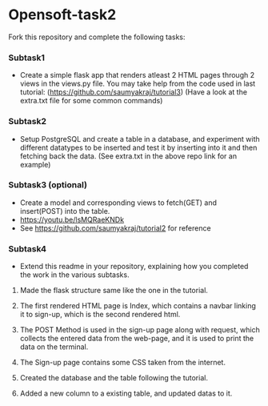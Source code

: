 # Opensoft-task2

Fork this repository and complete the following tasks:


### Subtask1
- Create a simple flask app that renders atleast 2 HTML pages through 2 views in the views.py file. You may take help from the code used in last tutorial: (https://github.com/saumyakraj/tutorial3) (Have a look at the extra.txt file for some common commands)

### Subtask2
- Setup PostgreSQL and create a table in a database, and experiment with different datatypes to be inserted and test it by inserting into it and then fetching back the data. (See extra.txt in the above repo link for an example)


### Subtask3 (optional)
- Create a model and corresponding views to fetch(GET) and insert(POST) into the table. 
- https://youtu.be/lsMQRaeKNDk
- See https://github.com/saumyakraj/tutorial2 for reference

### Subtask4
- Extend this readme in your repository, explaining  how you completed the work in the various subtasks. 





1. Made the flask structure same like the one in the tutorial.
2. The first rendered HTML page is Index, which contains a navbar linking it to sign-up, which is the second rendered html.
3. The POST Method is used in the sign-up page along with request, which collects the entered data from the web-page, and it is used to print the data on the terminal.
4. The Sign-up page contains some CSS taken from the internet.

5. Created the database and the table following the tutorial.
6. Added a new column to a existing table, and updated datas to it.
